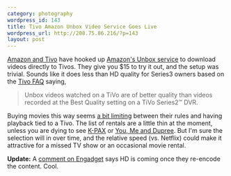 ```yaml
--- 
category: photography
wordpress_id: 143
title: Tivo Amazon Unbox Video Service Goes Live
wordpress_url: http://208.75.86.216/?p=143
layout: post
---
```

<a href="http://community.livejournal.com/tivolovers/435562.html">Amazon and Tivo</a> have hooked up <a href="http://www.amazon.com/unbox">Amazon's Unbox service</a> to download videos directly to Tivos. They give you $15 to try it out, and the setup was trivial. Sounds like it does less than HD quality for Series3 owners based on the <a href="http://www.tivo.com/4.9.24.2.asp">Tivo FAQ</a> saying,

<blockquote>Unbox videos watched on a TiVo are of better quality than videos recorded at the Best Quality setting on a TiVo Series2™ DVR.</blockquote>

Buying movies this way seems <a href="http://www.pvrblog.com/pvr/2007/03/tivo_amazon_unb.html">a bit limiting</a>  between their rules and having playback tied to a Tivo. The list of rentals are a little thin at the moment, unless you are dying to see <a href="http://www.amazon.com/K-PAX/dp/B000NW5S5C">K-PAX</a> or <a href="http://www.amazon.com/You-Me-and-Dupree/dp/B000MF87P8/">You, Me and Dupree</a>. But I'm sure the selection will in over time, and the relative speed (vs. Netflix) could make it attractive for a missed TV show or an occasional movie rental. 

<b>Update:</b> A <a href="http://www.engadget.com/2007/03/07/amazons-unbox-video-download-service-now-available-on-tivo/comments/3864835/">comment on Engadget</a> says HD is coming once they re-encode the content. Cool.

